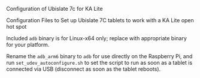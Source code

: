 Configuration of Ubislate 7c for KA Lite

Configuration Files to Set up Ubislate 7C tablets to work with a KA Lite open hot spot

Included `adb` binary is for Linux-x64 only; replace with appropriate binary for your platform.

Rename the `adb_arm6` binary to `adb` for use directly on the Raspberry Pi, and run `set_udev_autoconfigure.sh` to set the script to run as soon as a tablet is connected via USB (disconnect as soon as the tablet reboots).
